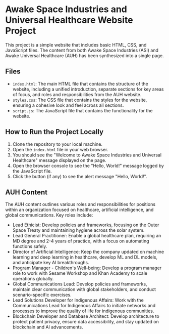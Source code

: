 # Awake Space Industries and Universal Healthcare Website Project

This project is a simple website that includes basic HTML, CSS, and JavaScript files. The content from both Awake Space Industries (ASI) and Awake Universal Healthcare (AUH) has been synthesized into a single page.

## Files

- `index.html`: The main HTML file that contains the structure of the website, including a unified introduction, separate sections for key areas of focus, and roles and responsibilities from the AUH website.
- `styles.css`: The CSS file that contains the styles for the website, ensuring a cohesive look and feel across all sections.
- `script.js`: The JavaScript file that contains the functionality for the website.

## How to Run the Project Locally

1. Clone the repository to your local machine.
2. Open the `index.html` file in your web browser.
3. You should see the "Welcome to Awake Space Industries and Universal Healthcare" message displayed on the page.
4. Open the browser console to see the "Hello, World!" message logged by the JavaScript file.
5. Click the button (if any) to see the alert message "Hello, World!".

## AUH Content

The AUH content outlines various roles and responsibilities for positions within an organization focused on healthcare, artificial intelligence, and global communications. Key roles include:

- Lead Ethicist: Develop policies and frameworks, focusing on the Outer Space Treaty and maintaining hygiene across the solar system.
- Lead General Practitioner: Enable a global healthcare plan, requiring an MD degree and 2-4 years of practice, with a focus on automating functions safely.
- Director of Artificial Intelligence: Keep the company updated on machine learning and deep learning in healthcare, develop ML and DL models, and anticipate key AI breakthroughs.
- Program Manager - Children's Well-being: Develop a program manager role to work with Sesame Workshop and Khan Academy to scale operations globally.
- Global Communications Lead: Develop policies and frameworks, maintain clear communication with global stakeholders, and conduct scenario-specific exercises.
- Lead Solutions Developer for Indigenous Affairs: Work with the Communications Lead for Indigenous Affairs to initiate networks and processes to improve the quality of life for indigenous communities.
- Blockchain Developer and Database Architect: Develop architecture to protect patient privacy, ensure data accessibility, and stay updated on blockchain and AI advancements.
